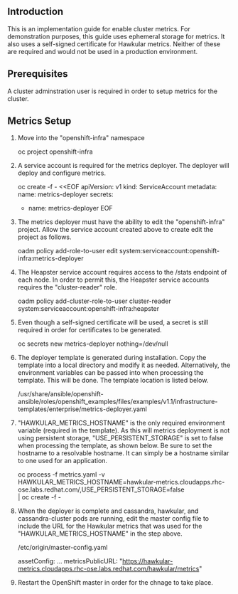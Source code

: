 ## Introduction
This is an implementation guide for enable cluster metrics. For demonstration purposes, this guide uses ephemeral
storage for metrics. It also uses a self-signed certificate for Hawkular metrics. Neither of these are required and
 would not be used in a production environment.

## Prerequisites
A cluster adminstration user is required in order to setup metrics for the cluster.

## Metrics Setup
1. Move into the "openshift-infra" namespace

    oc project openshift-infra

2. A service account is required for the metrics deployer. The deployer will deploy and configure metrics. 

    oc create -f - <<EOF
    apiVersion: v1
    kind: ServiceAccount
    metadata:
      name: metrics-deployer
    secrets:
    - name: metrics-deployer
    EOF

3. The metrics deployer must have the ability to edit the "openshift-infra" project. Allow the service account created
 above to create edit the project as follows.

    oadm policy add-role-to-user edit system:serviceaccount:openshift-infra:metrics-deployer

4. The Heapster service account requires access to the /stats endpoint of each node. In order to permit this, the Heapster
service accounts requires the "cluster-reader" role.

    oadm policy add-cluster-role-to-user cluster-reader system:serviceaccount:openshift-infra:heapster

5. Even though a self-signed certificate will be used, a secret is still required in order for certificates to be generated.

     oc secrets new metrics-deployer nothing=/dev/null

6. The deployer template is generated during installation. Copy the template into a local directory and modify it as needed. 
Alternatively, the environment variables can be passed into when processing the template. This will be done. The template location
is listed below.

    /usr/share/ansible/openshift-ansible/roles/openshift_examples/files/examples/v1.1/infrastructure-templates/enterprise/metrics-deployer.yaml

7. "HAWKULAR_METRICS_HOSTNAME" is the only required environment variable (required in the template). As this will metrics deployment 
is not using persistent storage, "USE_PERSISTENT_STORAGE" is set to false when processing the template, as shown below. Be sure to
set the hostname to a resolvable hostname. It can simply be a hostname similar to one used for an application.

    oc process -f metrics.yaml -v \
      HAWKULAR_METRICS_HOSTNAME=hawkular-metrics.cloudapps.rhc-ose.labs.redhat.com/,USE_PERSISTENT_STORAGE=false \
      | oc create -f -

8. When the deployer is complete and cassandra, hawkular, and cassandra-cluster pods are running, edit the master config file to include
 the URL for the Hawkular metrics that was used for the "HAWKULAR_METRICS_HOSTNAME" in the step above.

    /etc/origin/master-config.yaml 

    assetConfig:
    ...
    metricsPublicURL: "https://hawkular-metrics.cloudapps.rhc-ose.labs.redhat.com/hawkular/metrics"

9. Restart the OpenShift master in order for the chnage to take place.
